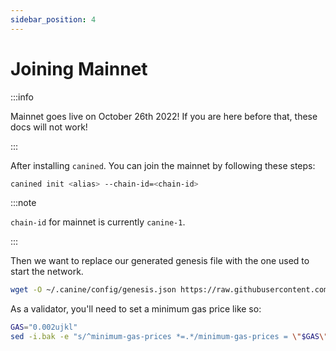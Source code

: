 ```yaml
---
sidebar_position: 4
---
```

# Joining Mainnet

:::info

Mainnet goes live on October 26th 2022! If you are here before that, these docs will not work!

:::

After installing `canined`. You can join the mainnet by following these steps:

```sh
canined init <alias> --chain-id=<chain-id>
```

:::note

`chain-id` for mainnet is currently `canine-1`.

:::

Then we want to replace our generated genesis file with the one used to start the network.

```sh
wget -O ~/.canine/config/genesis.json https://raw.githubusercontent.com/JackalLabs/woof/master/genesis/woof-final.json
```

As a validator, you'll need to set a minimum gas price like so:
```sh
GAS="0.002ujkl"
sed -i.bak -e "s/^minimum-gas-prices *=.*/minimum-gas-prices = \"$GAS\"/" $HOME/.canine/config/app.toml
```